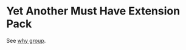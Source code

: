 # Yet Another Must Have Extension Pack

See [why group](https://github.com/junqi-lu/grouped-vscode-extension-packs/blob/main/README.md).
